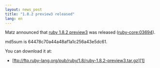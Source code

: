 ```yaml
---
layout: news_post
title: "1.8.2 preview3 released"
lang: en
---
```


Matz announced that [ruby 1.8.2 preview3][1] was released
([ruby-core:03694](ruby-core:03694)).

md5sum is 64478c70a44a48af1a1c256a43e5dc61.

You can download it at:

* [ftp://ftp.ruby-lang.org/pub/ruby/1.8/ruby-1.8.2-preview3.tar.gz][1]



[1]: ftp://ftp.ruby-lang.org/pub/ruby/1.8/ruby-1.8.2-preview3.tar.gz 

